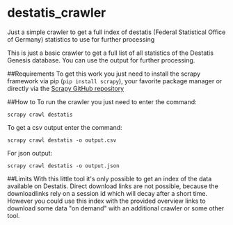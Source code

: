 # destatis_crawler
Just a simple crawler to get a full index of destatis (Federal Statistical Office of Germany) statistics to use for further processing 

This is just a basic crawler to get a full list of all statistics of the Destatis Genesis database. 
You can use the output for further processing. 


##Requirements
To get this work you just need to install the scrapy framework via pip (`pip install scrapy`), your favorite package manager or directly via the [Scrapy GitHub repository](https://github.com/scrapy/scrapy)


##How to
To run the crawler you just need to enter the command: 

```scrapy crawl destatis```

To get a csv output enter the command: 

  ```scrapy crawl destatis -o output.csv```
  
For json output: 

  ```scrapy crawl destatis -o output.json```

##Limits
With this little tool it's only possible to get an index of the data available on Destatis. Direct download links are not possible, because the downloadlinks rely on a session id which will decay after a short time. However you could use this index with the provided overview links to download some data "on demand" with an additional crawler or some other tool. 
